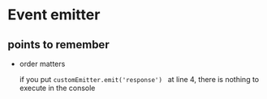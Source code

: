 # Event emitter

## points to remember
- order matters

  if you put `customEmitter.emit('response') ` at line 4, there is nothing to execute in the console
